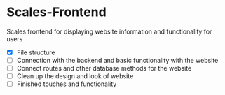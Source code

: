 # Scales-Frontend
Scales frontend for displaying website information and functionality for users


- [x] File structure 
- [ ] Connection with the backend and basic functionality with the website
- [ ] Connect routes and other database methods for the website
- [ ] Clean up the design and look of website
- [ ] Finished touches and functionality
